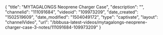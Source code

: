 {
    "title": "MYTAGALONGS Neoprene Charger Case",
    "description": "",
    "channelid": "111091684",
    "videoid": "109973209",
    "date_created": "1502519609",
    "date_modified": "1504049172",
    "type": "captivate",
    "layout": "channelVideo",
    "url": "\/bbbusa-latest-videos\/mytagalongs-neoprene-charger-case-3-notes\/111091684-109973209"
}